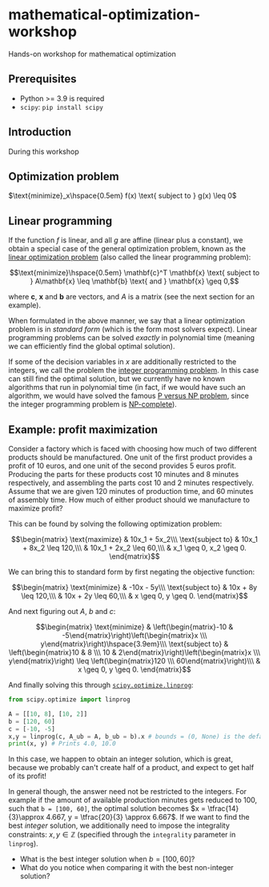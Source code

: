 # mathematical-optimization-workshop
Hands-on workshop for mathematical optimization

## Prerequisites

- Python >= 3.9 is required
- `scipy`: `pip install scipy`

## Introduction

During this workshop

## Optimization problem

$\text{minimize}_x\hspace{0.5em} f(x) \text{ subject to } g(x) \leq 0$

## Linear programming

If the function $f$ is linear, and all $g$ are affine (linear plus a constant), we obtain a special case of the general optimization problem, known as the [linear optimization problem](https://en.wikipedia.org/wiki/Linear_programming) (also called the linear programming problem):

$$\text{minimize}\hspace{0.5em} \mathbf{c}^T \mathbf{x}  \text{ subject to } A\mathbf{x} \leq \mathbf{b} \text{ and } \mathbf{x} \geq 0,$$

where $\mathbf{c}$, $\mathbf{x}$ and $\mathbf{b}$ are vectors, and $A$ is a matrix (see the next section for an example).

When formulated in the above manner, we say that a linear optimization problem is in _standard form_ (which is the form most solvers expect). Linear programming problems can be solved _exactly_ in polynomial time (meaning we can efficiently find the global optimal solution).

If some of the decision variables in $x$ are additionally restricted to the integers, we call the problem the [integer programming problem](https://en.wikipedia.org/wiki/Integer_programming). In this case can still find the optimal solution, but we currently have no known algorithms that run in polynomial time (in fact, if we would have such an algorithm, we would have solved the famous [P versus NP problem](https://en.wikipedia.org/wiki/P_versus_NP_problem), since the integer programming problem is [NP-complete](https://en.wikipedia.org/wiki/NP-completeness)).

## Example: profit maximization

Consider a factory which is faced with choosing how much of two different products should be manufactured. One unit of the first product provides a profit of 10 euros, and one unit of the second provides 5 euros profit. Producing the parts for these products cost 10 minutes and 8 minutes respectively, and assembling the parts cost 10 and 2 minutes respectively. Assume that we are given 120 minutes of production time, and 60 minutes of assembly time. How much of either product should we manufacture to maximize profit?

This can be found by solving the following optimization problem:

$$\begin{matrix}
\text{maximize} & 10x_1 + 5x_2\\\
\text{subject to} & 10x_1 + 8x_2 \leq 120,\\\
& 10x_1 + 2x_2 \leq 60,\\\
& x_1 \geq 0, x_2 \geq 0.
\end{matrix}$$

We can bring this to standard form by first negating the objective function:

$$\begin{matrix}
\text{minimize} & -10x - 5y\\\
\text{subject to} & 10x + 8y \leq 120,\\\
& 10x + 2y \leq 60,\\\
& x \geq 0, y \geq 0.
\end{matrix}$$

And next figuring out $A$, $b$ and $c$: 

$$\begin{matrix}
\text{minimize} & \left(\begin{matrix}-10 & -5\end{matrix}\right)\left(\begin{matrix}x \\\ y\end{matrix}\right)\hspace{3.9em}\\\
\text{subject to} & \left(\begin{matrix}10 & 8 \\\ 10 & 2\end{matrix}\right)\left(\begin{matrix}x \\\ y\end{matrix}\right) \leq \left(\begin{matrix}120 \\\ 60\end{matrix}\right)\\\
& x \geq 0, y \geq 0.
\end{matrix}$$

And finally solving this through [`scipy.optimize.linprog`](https://docs.scipy.org/doc/scipy/reference/generated/scipy.optimize.linprog.html):

```python
from scipy.optimize import linprog

A = [[10, 8], [10, 2]]
b = [120, 60]
c = [-10, -5]
x,y = linprog(c, A_ub = A, b_ub = b).x # bounds = (0, None) is the default
print(x, y) # Prints 4.0, 10.0
```

In this case, we happen to obtain an integer solution, which is great, because we probably can't create half of a product, and expect to get half of its profit!

In general though, the answer need not be restricted to the integers. For example if the amount of available production minutes gets reduced to 100, such that `b = [100, 60]`, the optimal solution becomes $x = \tfrac{14}{3}\approx 4.667, y = \tfrac{20}{3} \approx 6.667$. If we want to find the best _integer_ solution, we additionally need to impose the integrality constraints: $x,y\in\mathbb{Z}$ (specified through the `integrality` parameter in `linprog`).

- What is the best integer solution when $b = [100, 60]$?
- What do you notice when comparing it with the best non-integer solution?